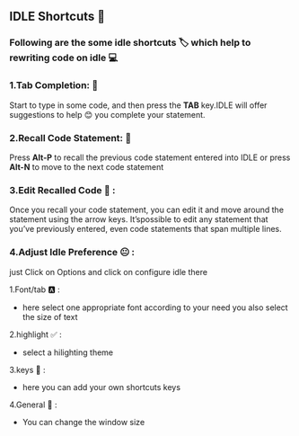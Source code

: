 ## IDLE Shortcuts :rocket:

### Following are the some idle shortcuts :label: which help to rewriting code on idle :computer:


### 1.Tab Completion: :straight_ruler:
Start to type in some code, and then press the **TAB** key.IDLE will offer suggestions to help  :blush: you complete your statement.

### 2.Recall Code Statement: :speech_balloon:

  Press **Alt-P** to recall the previous code statement entered into IDLE or press **Alt-N** to move to the next code statement

### 3.Edit Recalled Code :anger: :

  Once you recall your code statement, you can edit it and move around the statement using the arrow keys.
  It’spossible to edit any statement that you’ve previously entered, even code statements that span multiple lines.

### 4.Adjust Idle Preference :neutral_face: :

 just Click on Options and click on configure idle there

1.Font/tab :a: :
  - here select one appropriate font according to your need you also select the size of text

2.highlight :white_check_mark: :
 - select a hilighting theme

3.keys :key: :
 - here you can add your own shortcuts keys

4.General :low_brightness: :
- You can change the window size
